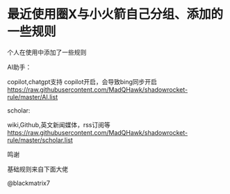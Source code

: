 # 最近使用圈X与小火箭自己分组、添加的一些规则
个人在使用中添加了一些规则

AI助手：

copilot,chatgpt支持
copilot开启，会导致bing同步开启
https://raw.githubusercontent.com/MadQHawk/shadowrocket-rule/master/AI.list

scholar:

wiki,Github,英文新闻媒体，rss订阅等
https://raw.githubusercontent.com/MadQHawk/shadowrocket-rule/master/scholar.list

鸣谢

基础规则来自下面大佬

@blackmatrix7